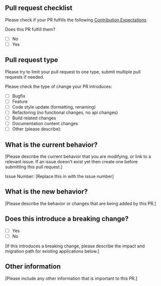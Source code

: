 ## Pull request checklist

Please check if your PR fulfills the following [Contribution Expectations](https://github.com/org2blog/org2blog/blob/master/docs/CONTRIBUTING.org#contribution-expectations)

Does this PR fulfill them?
- [ ] No
- [ ] Yes

## Pull request type

Please try to limit your pull request to one type, submit multiple pull requests if needed.

Please check the type of change your PR introduces:
- [ ] Bugfix
- [ ] Feature
- [ ] Code style update (formatting, renaming)
- [ ] Refactoring (no functional changes, no api changes)
- [ ] Build related changes
- [ ] Documentation content changes
- [ ] Other (please describe):

## What is the current behavior?

[Please describe the current behavior that you are modifying, or link to a relevant issue. If an issue doesn't exist yet then create one before submitting this pull request.]

Issue Number: [Replace this in with the issue number]

## What is the new behavior?

[Please describe the behavior or changes that are being added by this PR.]

## Does this introduce a breaking change?

- [ ] Yes
- [ ] No

[If this introduces a breaking change, please describe the impact and migration path for existing applications below.]

## Other information

[Please include any other information that is important to this PR.]
